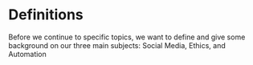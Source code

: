 # Definitions

Before we continue to specific topics, we want to define and give some background on our three main subjects: Social Media, Ethics, and Automation

```{tableofcontents}
```
